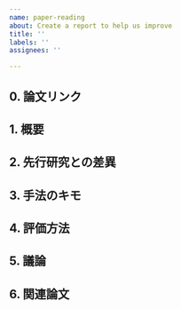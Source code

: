 ```yaml
---
name: paper-reading
about: Create a report to help us improve
title: ''
labels: ''
assignees: ''

---
```


## 0. 論文リンク

## 1. 概要

## 2. 先行研究との差異

## 3. 手法のキモ

## 4. 評価方法

## 5. 議論

## 6. 関連論文
